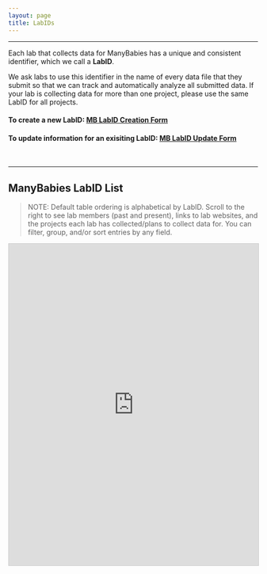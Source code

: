 ```yaml
---
layout: page
title: LabIDs
---
```



***
Each lab that collects data for ManyBabies has a unique and consistent identifier, which we call a **LabID**.

We ask labs to use this identifier in the name of every data file that they submit so that we can track and automatically analyze all submitted data. If your lab is collecting data for more than one project, please use the same LabID for all projects.

#### To create a new LabID: <a href="https://airtable.com/appRoqMKzcK3NsXt4/shrrS4GAmjHq8iKUm" target="_blank"><b>MB LabID Creation Form</b></a>

#### To update information for an exisiting LabID: <a href="https://airtable.com/appRoqMKzcK3NsXt4/shr27ZHMaelzSrgEz" target="_blank"><b>MB LabID Update Form</b></a>
<br>

***
## ManyBabies LabID List

> NOTE: Default table ordering is alphabetical by LabID. Scroll to the right to see lab members (past and present), links to lab websites, and the projects each lab has collected/plans to collect data for. You can filter, group, and/or sort entries by any field.

<!-- iframe embed labID public view -->
<iframe class="airtable-embed" src="https://airtable.com/embed/appRoqMKzcK3NsXt4/shrnPNko928LSk7DS?backgroundColor=blueDusty&viewControls=on" frameborder="0" onmousewheel="" width="100%" height="650" style="background: transparent; border: 1px solid #ccc;"></iframe>


